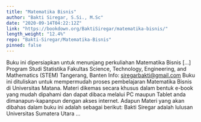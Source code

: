 ```yaml
---
title: "Matematika Bisnis"
author: "Bakti Siregar, S.Si., M.Sc"
date: "2020-09-14T04:22:12Z"
link: "https://bookdown.org/BaktiSiregar/matematika-bisnis/"
length_weight: "12.4%"
repo: "Bakti-Siregar/Matematika-Bisnis"
pinned: false
---
```


Buku ini dipersiapkan untuk menunjang perkuliahan Matematika Bisnis [...] Program Studi Statistika Fakultas Science, Technology, Engineering, and Mathematics (STEM) Tangerang, Banten Info: siregarbakti@gmail.com Buku ini dituliskan untuk mempermudah proses pembelajaran Matematika Bisnis di Universitas Matana. Materi dikemas secara khusus dalam bentuk e-book yang mudah dipahami dan dapat dibaca melalui PC maupun Tablet anda dimanapun-kapanpun dengan akses internet. Adapun Materi yang akan dibahas dalam buku ini adalah sebagai berikut: Bakti Siregar adalah lulusan Universitas Sumatera Utara ...
